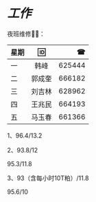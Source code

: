 # _工作_

夜班维修🔧📞：

|星期|🆔|☎|
|:-|:-:|-:|
|一|韩峰|625444|
|二|郭成奎|666182|
|三|刘吉林|628962|
|四|王兆民|664193|
|五|马玉春|661366|


1、96.4/13.2

2、93.8/12

   95.3/11.8

3、93（含每小时10T粕）/11.8

   95.6/10